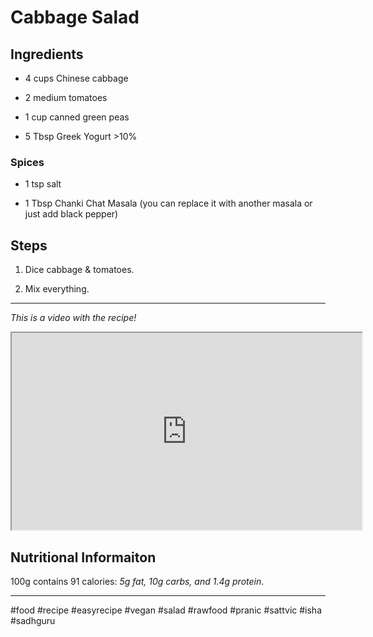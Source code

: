 # Cabbage Salad


## Ingredients
* 4 cups Chinese cabbage
    
* 2 medium tomatoes
    
* 1 cup canned green peas
    
* 5 Tbsp Greek Yogurt &gt;10%
    

### Spices

* 1 tsp salt
    
* 1 Tbsp Chanki Chat Masala (you can replace it with another masala or just add black pepper)
    

## Steps

1. Dice cabbage & tomatoes.
    
2. Mix everything.
    

---

*This is a video with the recipe!*

<iframe width="560" height="315" src="https://www.youtube.com/embed/cvq4h7mmdXg"></iframe>

## **Nutritional Informaiton**

100g contains 91 calories: *5g fat, 10g carbs, and 1.4g protein*.

---

#food #recipe #easyrecipe #vegan #salad #rawfood #pranic #sattvic #isha #sadhguru